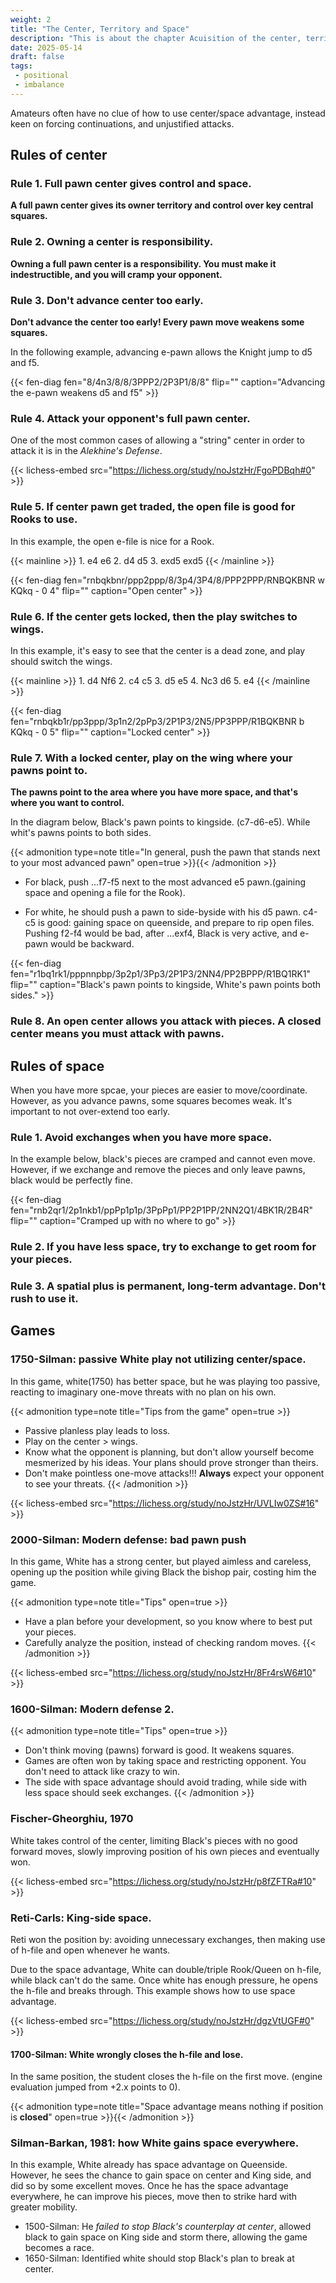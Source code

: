 ```yaml
---
weight: 2
title: "The Center, Territory and Space"
description: "This is about the chapter Acuisition of the center, territory and space."
date: 2025-05-14
draft: false
tags: 
 - positional
 - imbalance
---
```


Amateurs often have no clue of how to use center/space advantage, instead keen on forcing continuations, and 
unjustified attacks.

## Rules of center

### Rule 1. Full pawn center gives control and space.

**A full pawn center gives its owner territory and control over key central squares.**

### Rule 2. Owning a center is responsibility.

**Owning a full pawn center is a responsibility. You must make it indestructible, and you will cramp your opponent.**

### Rule 3. Don't advance center too early.

**Don't advance the center too early! Every pawn move weakens some squares.**

In the following example, advancing e-pawn allows the Knight jump to d5 and f5.

{{< fen-diag fen="8/4n3/8/8/3PPP2/2P3P1/8/8" flip="" caption="Advancing the e-pawn weakens d5 and f5" >}}

### Rule 4. Attack your opponent's full pawn center.

One of the most common cases of allowing a "string" center in order to attack it is in the 
_Alekhine's Defense_.

{{< lichess-embed src="https://lichess.org/study/noJstzHr/FgoPDBqh#0" >}}

### Rule 5. If center pawn get traded, the open file is good for Rooks to use.

In this example, the open e-file is nice for a Rook.

{{< mainline >}} 1. e4 e6 2. d4 d5 3. exd5 exd5 {{< /mainline >}}

{{< fen-diag fen="rnbqkbnr/ppp2ppp/8/3p4/3P4/8/PPP2PPP/RNBQKBNR w KQkq - 0 4" flip="" caption="Open center" >}}

### Rule 6. If the center gets locked, then the play switches to wings.

In this example, it's easy to see that the center is a dead zone, and play should switch the wings.

{{< mainline >}} 1. d4 Nf6 2. c4 c5 3. d5 e5 4. Nc3 d6 5. e4 {{< /mainline >}}

{{< fen-diag fen="rnbqkb1r/pp3ppp/3p1n2/2pPp3/2P1P3/2N5/PP3PPP/R1BQKBNR b KQkq - 0 5" flip="" caption="Locked center" >}}

### Rule 7. With a locked center, play on the wing where your pawns point to.

**The pawns point to the area where you have more space, and that's where you want to control.**

In the diagram below, Black's pawn points to kingside. (c7-d6-e5). While whit's pawns points to both sides.

{{< admonition type=note title="In general, push the pawn that stands next to your most advanced pawn" open=true >}}{{< /admonition >}}

* For black, push ...f7-f5 next to the most advanced e5 pawn.(gaining space and opening a file for the Rook). 

* For white, he should push a pawn to side-byside with his d5 pawn. c4-c5 is good: gaining space on queenside, and prepare to rip open files. Pushing f2-f4 would be bad, after ...exf4, Black is very active, and e-pawn would be backward.

{{< fen-diag fen="r1bq1rk1/pppnnpbp/3p2p1/3Pp3/2P1P3/2NN4/PP2BPPP/R1BQ1RK1" flip="" caption="Black's pawn points to kingside, White's pawn points both sides." >}}

### Rule 8. An open center allows you attack with pieces. A closed center means you must attack with pawns.


## Rules of space

When you have more spcae, your pieces are easier to move/coordinate. However, as you advance pawns, some 
squares becomes weak. It's important to not over-extend too early.

### Rule 1. Avoid exchanges when you have more space.

In the example below, black's pieces are cramped and cannot even move. However, if we exchange and remove 
the pieces and only leave pawns, black would be perfectly fine.

{{< fen-diag fen="rnb2qr1/2p1nkb1/ppPp1p1p/3PpPp1/PP2P1PP/2NN2Q1/4BK1R/2B4R" flip="" caption="Cramped up with no where to go" >}}

### Rule 2. If you have less space, try to exchange to get room for your pieces.

### Rule 3. A spatial plus is permanent, long-term advantage. Don't rush to use it. 


## Games

### 1750-Silman: passive White play not utilizing center/space.

In this game, white(1750) has better space, but he was playing too passive, reacting to imaginary one-move
threats with no plan on his own. 

{{< admonition type=note title="Tips from the game" open=true >}}
* Passive planless play leads to loss.
* Play on the center > wings.
* Know what the opponent is planning, but don't allow yourself become mesmerized by his ideas. 
Your plans should prove stronger than theirs.
* Don't make pointless one-move attacks!!! **Always** expect your opponent to see your threats.
{{< /admonition >}}

{{< lichess-embed src="https://lichess.org/study/noJstzHr/UVLIw0ZS#16" >}}

### 2000-Silman: Modern defense: bad pawn push

In this game, White has a strong center, but played aimless and careless, opening up the position while giving
Black the bishop pair, costing him the game.

{{< admonition type=note title="Tips" open=true >}}
* Have a plan before your development, so you know where to best put your pieces.
* Carefully analyze the position, instead of checking random moves.
{{< /admonition >}}

{{< lichess-embed src="https://lichess.org/study/noJstzHr/8Fr4rsW6#10" >}}

### 1600-Silman: Modern defense 2.

{{< admonition type=note title="Tips" open=true >}}
* Don't think moving (pawns) forward is good. It weakens squares.
* Games are often won by taking space and restricting opponent. You don't need to attack like crazy to win.
* The side with space advantage should avoid trading, while side with less space should seek exchanges.
{{< /admonition >}}

### Fischer-Gheorghiu, 1970

White takes control of the center, limiting Black's pieces with no good forward moves, slowly improving 
position of his own pieces and eventually won.

{{< lichess-embed src="https://lichess.org/study/noJstzHr/p8fZFTRa#10" >}}

### Reti-Carls: King-side space.

Reti won the position by: avoiding unnecessary exchanges, then making use of h-file and open whenever he 
wants.

Due to the space advantage, White can double/triple Rook/Queen on h-file, while black can't do the same. Once 
white has enough pressure, he opens the h-file and breaks through. This example shows how to use space 
advantage.

{{< lichess-embed src="https://lichess.org/study/noJstzHr/dgzVtUGF#0" >}}

#### 1700-Silman: White wrongly closes the h-file and lose.

In the same position, the student closes the h-file on the first move. (engine evaluation jumped from +2.x
 points to 0).

 {{< admonition type=note title="Space advantage means nothing if position is **closed**" open=true >}}{{< /admonition >}}

### Silman-Barkan, 1981: how White gains space everywhere.

In this example, White already has space advantage on Queenside. However, he sees the chance to gain space on
center and King side, and did so by some excellent moves. Once he has the space advantage everywhere, he can 
improve his pieces, move then to strike hard with greater mobility.

* 1500-Silman: He *failed to stop Black's counterplay at center*, allowed black to gain space on King 
side and storm there, allowing the game becomes a race.
* 1650-Silman: Identified white should stop Black's plan to break at center.
